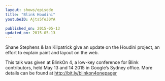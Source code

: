 ```yaml
---
layout: shows/episode
title: "Blink Houdini"
youtubeID: Ajts5feJ0YA

published_on: 2015-05-13
updated_on: 2015-05-13
---
```


Shane Stephens & Ian Kilpatrick give an update on the Houdini project, an effort to explain paint and layout on the web.

This talk was given at BlinkOn 4, a low-key conference for Blink contributors, held May 13 and 14 2015 in Google’s Sydney office. More details can be found at http://bit.ly/blinkon4onepager
